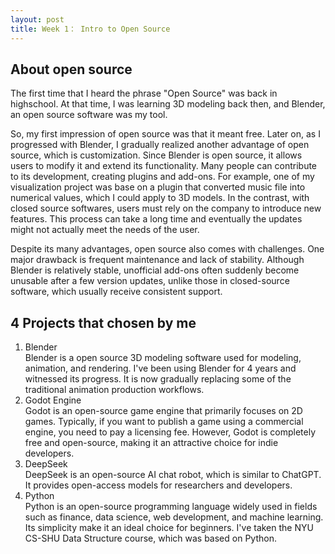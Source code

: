 ```yaml
---
layout: post
title: Week 1： Intro to Open Source
---
```


## About open source  
The first time that I heard the phrase "Open Source" was back in highschool. At that time, I was learning 3D modeling back then, and Blender, an open source software was my tool.  

So, my first impression of open source was that it meant free. Later on, as I progressed with Blender, I gradually realized another advantage of open source, which is customization. Since Blender is open source, it allows users to modify it and extend its functionality. Many people can contribute to its development, creating plugins and add-ons. For example, one of my visualization project was base on a plugin that converted music file into numerical values, which I could apply to 3D models. In the contrast, with closed source softwares, users must rely on the company to introduce new features. This process can take a long time and eventually the updates might not actually meet the needs of the user.  

Despite its many advantages, open source also comes with challenges. One major drawback is frequent maintenance and lack of stability. Although Blender is relatively stable, unofficial add-ons often suddenly become unusable after a few version updates, unlike those in closed-source software, which usually receive consistent support.  
## 4 Projects that chosen by me
1. Blender  
   Blender is a open source 3D modeling software used for modeling, animation, and rendering. I've been using Blender for 4 years and witnessed its progress. It is now gradually replacing some of the traditional animation production workflows.
2. Godot Engine  
   Godot is an open-source game engine that primarily focuses on 2D games. Typically, if you want to publish a game using a commercial engine, you need to pay a licensing fee. However, Godot is completely free and open-source, making it an attractive choice for indie developers.
3. DeepSeek  
   DeepSeek is an open-source AI chat robot, which is similar to ChatGPT. It provides open-access models for researchers and developers.
4. Python  
   Python is an open-source programming language widely used in fields such as finance, data science, web development, and machine learning. Its simplicity make it an ideal choice for beginners. I've taken the NYU CS-SHU Data Structure course, which was based on Python.




